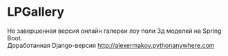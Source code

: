 # LPGallery
Не завершенная версия онлайн галереи лоу поли 3д моделей на Spring Boot.\
Доработанная Django-версия http://alexermakov.pythonanywhere.com
